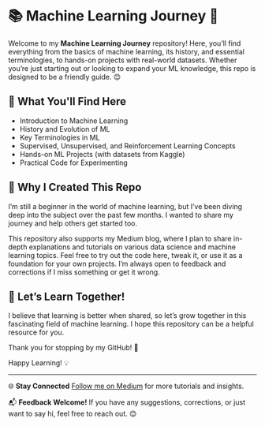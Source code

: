 # 📚 Machine Learning Journey 🚀

Welcome to my **Machine Learning Journey** repository! Here, you’ll find everything from the basics of machine learning, its history, and essential terminologies, to hands-on projects with real-world datasets. Whether you’re just starting out or looking to expand your ML knowledge, this repo is designed to be a friendly guide. 😊

## 📝 What You'll Find Here

* Introduction to Machine Learning
* History and Evolution of ML
* Key Terminologies in ML
* Supervised, Unsupervised, and Reinforcement Learning Concepts
* Hands-on ML Projects (with datasets from Kaggle)
* Practical Code for Experimenting

## 🌱 Why I Created This Repo

I’m still a beginner in the world of machine learning, but I’ve been diving deep into the subject over the past few months. I wanted to share my journey and help others get started too.

This repository also supports my Medium blog, where I plan to share in-depth explanations and tutorials on various data science and machine learning topics. Feel free to try out the code here, tweak it, or use it as a foundation for your own projects. I’m always open to feedback and corrections if I miss something or get it wrong.

## 🤖 Let’s Learn Together!

I believe that learning is better when shared, so let’s grow together in this fascinating field of machine learning. I hope this repository can be a helpful resource for you.

Thank you for stopping by my GitHub! 🚀

Happy Learning! 💡

---

🌐 **Stay Connected**
[Follow me on Medium](https://medium.com) for more tutorials and insights.

📬 **Feedback Welcome!**
If you have any suggestions, corrections, or just want to say hi, feel free to reach out. 😊

